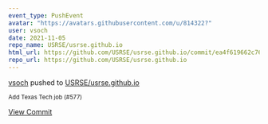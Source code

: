 ```yaml
---
event_type: PushEvent
avatar: "https://avatars.githubusercontent.com/u/814322?"
user: vsoch
date: 2021-11-05
repo_name: USRSE/usrse.github.io
html_url: https://github.com/USRSE/usrse.github.io/commit/ea4f619662c7689004c0b8d192a075f7ca76cf79
repo_url: https://github.com/USRSE/usrse.github.io
---
```


<a href='https://github.com/vsoch' target='_blank'>vsoch</a> pushed to <a href='https://github.com/USRSE/usrse.github.io' target='_blank'>USRSE/usrse.github.io</a>

<small>Add Texas Tech job (#577)</small>

<a href='https://github.com/USRSE/usrse.github.io/commit/ea4f619662c7689004c0b8d192a075f7ca76cf79' target='_blank'>View Commit</a>